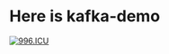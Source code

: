 # Here is kafka-demo
[![996.ICU](https://img.shields.io/badge/link-996.icu-red.svg)](https://996.icu) 
